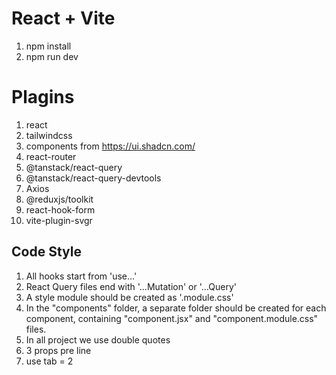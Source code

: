 # React + Vite

1. npm install
2. npm run dev


# Plagins
1. react
2. tailwindcss
3. components from https://ui.shadcn.com/
4. react-router
5. @tanstack/react-query
6. @tanstack/react-query-devtools
7. Axios
8. @reduxjs/toolkit
9. react-hook-form
10. vite-plugin-svgr



## Code Style
1. All hooks start from 'use...'
2. React Query files end with '...Mutation' or '...Query'
3. A style module should be created as '.module.css'
4. In the "components" folder, a separate folder should be created for each component, containing "component.jsx" and "component.module.css" files.
5. In all project we use double quotes
6. 3 props pre line
7. use tab = 2